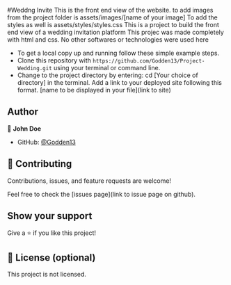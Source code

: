 #Weddng Invite
This is the front end view of the website. to add images from the project folder is assets/images/[name of your image]
To add the styles as well is assets/styles/styles.css
This is a project to build the front end view of a wedding invitation platform
This projec was made completely with html and css. No other softwares or technologies were used here
- To get a local copy up and running follow these simple example steps.
- Clone this repository with `https://github.com/Godden13/Project-Wedding.git` using your terminal or command line.
- Change to the project directory by entering: cd [Your choice of directory] in the terminal.
 Add a link to your deployed site following this format. [name to be displayed in your file](link to site)

## Author

👤 **John Doe**

- GitHub: [@Godden13](https://github.com/Godden13)

## 🤝 Contributing

Contributions, issues, and feature requests are welcome!

Feel free to check the [issues page](link to issue page on github).

## Show your support

Give a ⭐️ if you like this project!

## 📝 License (optional)

This project is not licensed.
